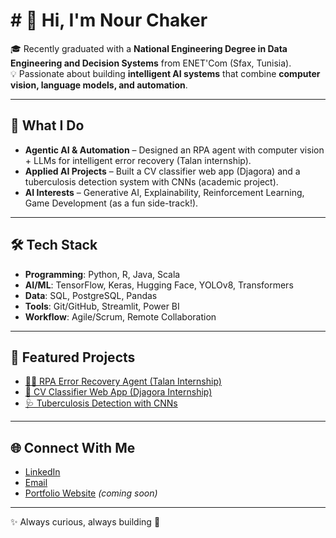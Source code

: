 # # 👋 Hi, I'm Nour Chaker  

🎓 Recently graduated with a **National Engineering Degree in Data Engineering and Decision Systems** from ENET'Com (Sfax, Tunisia).  
💡 Passionate about building **intelligent AI systems** that combine **computer vision, language models, and automation**.  

---

## 🚀 What I Do
- **Agentic AI & Automation** – Designed an RPA agent with computer vision + LLMs for intelligent error recovery (Talan internship).  
- **Applied AI Projects** – Built a CV classifier web app (Djagora) and a tuberculosis detection system with CNNs (academic project).  
- **AI Interests** – Generative AI, Explainability, Reinforcement Learning, Game Development (as a fun side-track!).  

---

## 🛠️ Tech Stack
- **Programming**: Python, R, Java, Scala  
- **AI/ML**: TensorFlow, Keras, Hugging Face, YOLOv8, Transformers  
- **Data**: SQL, PostgreSQL, Pandas  
- **Tools**: Git/GitHub, Streamlit, Power BI  
- **Workflow**: Agile/Scrum, Remote Collaboration  

---

## 📂 Featured Projects
- [🧑‍💻 RPA Error Recovery Agent (Talan Internship)](https://github.com/yourusername/rpa-agent)  
- [📄 CV Classifier Web App (Djagora Internship)](https://github.com/yourusername/cv-classifier)  
- [🩺 Tuberculosis Detection with CNNs](https://github.com/yourusername/tb-detection)  



---

## 🌐 Connect With Me
- [LinkedIn](https://www.linkedin.com/in/nour-chaker-905399251/)  
- [Email](mailto:nourchakernc@gmail.com)  
- [Portfolio Website](https://yourwebsite.com) *(coming soon)*  

---
✨ Always curious, always building 🚀
